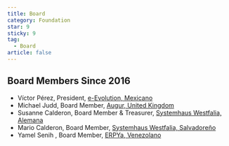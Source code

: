 ```yaml
---
title: Board
category: Foundation
star: 9
sticky: 9
tag:
  - Board
article: false
---
```


## Board Members Since 2016

- Víctor Pérez, President, [e-Evolution, Mexicano](http://www.e-evolution.com/)
- Michael Judd, Board Member, [Augur, United Kingdom](http://www.augurinsight.com/)
- Susanne Calderon, Board Member & Treasurer, [Systemhaus Westfalia, Alemana](http://www.westfalia-it.com/)
- Mario Calderon, Board Member, [Systemhaus Westfalia, Salvadoreño](http://www.westfalia-it.com/)
- Yamel Senih , Board Member, [ERPYa, Venezolano](https://erpya.com)

